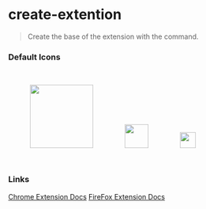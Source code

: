 # create-extention
> Create the base of the extension with the command.
<!-- ## Usage
```
npx create-extension my-extention
``` -->

### Default Icons
<p align="center">
<img height="128" src="https://raw.githubusercontent.com/EveSquare/create-extention/main/templates/assets/images/icon_128.png" style="padding: 30px;">
<img height="48" src="https://raw.githubusercontent.com/EveSquare/create-extention/main/templates/assets/images/icon_48.png" style="padding: 30px;">
<img height="32" src="https://raw.githubusercontent.com/EveSquare/create-extention/main/templates/assets/images/icon_32.png" style="padding: 30px;">
<img height="16" src="https://raw.githubusercontent.com/EveSquare/create-extention/main/templates/assets/images/icon_16.png" style="padding: 30px;">
</p>

### Links

[Chrome Extension Docs](https://developer.chrome.com/docs/extensions/)
[FireFox Extension Docs](https://developer.mozilla.org/en-US/docs/Mozilla/Add-ons)